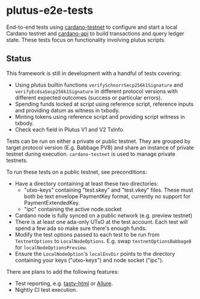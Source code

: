 # plutus-e2e-tests

End-to-end tests using [cardano-testnet](https://github.com/input-output-hk/cardano-node/tree/master/cardano-testnet) to configure and start a local Cardano testnet and [cardano-api](https://github.com/input-output-hk/cardano-node/tree/master/cardano-api) to build transactions and query ledger state. These tests focus on functionality involving plutus scripts.

## Status

This framework is still in development with a handful of tests covering:
- Using plutus builtin functions `verifySchnorrSecp256k1Signature` and `verifyEcdsaSecp256k1Signature` in different protocol versions with different expected outcomes (success or particular errors).
- Spending funds locked at script using reference script, reference inputs and providing datum as witness in txbody.
- Minting tokens using reference script and providing script witness in txbody.
- Check each field in Plutus V1 and V2 TxInfo.

Tests can be run on either a private or public testnet. They are grouped by target protocol version (E.g. Babbage PV8) and share an instance of private testnet during execution. `cardano-testnet` is used to manage private testnets.

To run these tests on a public testnet, see preconditions:
- Have a directory containing at least these two directories:
  - "utxo-keys" containing "test.skey" and "test.vkey" files. These must both be text envelope PaymentKey format, currently no support for PaymentExtendedKey.
  - "ipc" containing the active node.socket
- Cardano node is fully synced on a public network (e.g. preview testnet)
- There is at least one ada-only UTxO at the test account. Each test will spend a few ada so make sure there's enough funds.
- Modify the test options passed to each test to be run from `TestnetOptions` to `LocalNodeOptions`. E.g. swap `testnetOptionsBabbage8` for `localNodeOptionsPreview`.
- Ensure the `LocalNodeOption`'s `localEnvDir` points to the directory containing your keys ("utxo-keys") and node socket ("ipc").

There are plans to add the following features:
- Test reporting, e.g. [tasty-html](https://hackage.haskell.org/package/tasty-html) or [Allure](https://qameta.io/allure-report/).
- Nightly CI test execution.